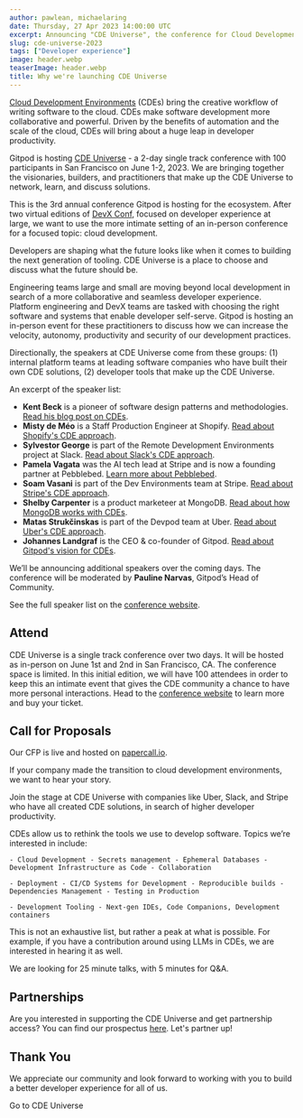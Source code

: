```yaml
---
author: pawlean, michaelaring
date: Thursday, 27 Apr 2023 14:00:00 UTC
excerpt: Announcing "CDE Universe", the conference for Cloud Development Environments
slug: cde-universe-2023
tags: ["Developer experience"]
image: header.webp
teaserImage: header.webp
title: Why we're launching CDE Universe
---
```


<script context="module">
  export const prerender = true;
</script>

<script>
  import LinkButton from "$lib/components/ui-library/link-button/link-button.svelte"
</script>

[Cloud Development Environments](/cde) (CDEs) bring the creative workflow of writing software to the cloud. CDEs make software development more collaborative and powerful. Driven by the benefits of automation and the scale of the cloud, CDEs will bring about a huge leap in developer productivity.

Gitpod is hosting [CDE Universe](https://cdeuniverse.com/) - a 2-day single track conference with 100 participants in San Francisco on June 1-2, 2023. We are bringing together the visionaries, builders, and practitioners that make up the CDE Universe to network, learn, and discuss solutions.

This is the 3rd annual conference Gitpod is hosting for the ecosystem. After two virtual editions of [DevX Conf](https://devxconf.org/), focused on developer experience at large, we want to use the more intimate setting of an in-person conference for a focused topic: cloud development.

Developers are shaping what the future looks like when it comes to building the next generation of tooling. CDE Universe is a place to choose and discuss what the future should be.

Engineering teams large and small are moving beyond local development in search of a more collaborative and seamless developer experience. Platform engineering and DevX teams are tasked with choosing the right software and systems that enable developer self-serve. Gitpod is hosting an in-person event for these practitioners to discuss how we can increase the velocity, autonomy, productivity and security of our development practices.

Directionally, the speakers at CDE Universe come from these groups: (1) internal platform teams at leading software companies who have built their own CDE solutions, (2) developer tools that make up the CDE Universe.

An excerpt of the speaker list:

- **Kent Beck** is a pioneer of software design patterns and methodologies. [Read his blog post on CDEs](https://medium.com/@kentbeck_7670/cloud-development-environments-tame-complexity-by-reducing-state-4a154ea7959f).
- **Misty de Méo** is a Staff Production Engineer at Shopify. [Read about Shopify's CDE approach](https://shopify.engineering/shopifys-cloud-development-journey).
- **Sylvestor George** is part of the Remote Development Environments project at Slack. [Read about Slack's CDE approach](https://slack.engineering/remote-development-at-slack/).
- **Pamela Vagata** was the AI tech lead at Stripe and is now a founding partner at Pebblebed. [Learn more about Pebblebed]().
- **Soam Vasani** is part of the Dev Environments team at Stripe. [Read about Stripe's CDE approach](https://www.infoq.com/presentations/stripe-dev-env-infrastructure/).
- **Shelby Carpenter** is a product marketeer at MongoDB. [Read about how MongoDB works with CDEs](https://www.mongodb.com/developer/products/atlas/streamlining-cloud-native-development-gitpod-atlas/).
- **Matas Strukčinskas** is part of the Devpod team at Uber. [Read about Uber's CDE approach](https://www.uber.com/en-DE/blog/devpod-improving-developer-productivity-at-uber/).
- **Johannes Landgraf** is the CEO & co-founder of Gitpod. [Read about Gitpod's vision for CDEs](/cde).

We’ll be announcing additional speakers over the coming days. The conference will be moderated by **Pauline Narvas**, Gitpod’s Head of Community.

See the full speaker list on the [conference website](https://cdeuniverse.com/).

## Attend

CDE Universe is a single track conference over two days. It will be hosted as in-person on June 1st and 2nd in San Francisco, CA. The conference space is limited. In this initial edition, we will have 100 attendees in order to keep this an intimate event that gives the CDE community a chance to have more personal interactions. Head to the [conference website](https://cdeuniverse.com/) to learn more and buy your ticket.

## Call for Proposals

Our CFP is live and hosted on [papercall.io](https://www.papercall.io/cde-universe).

<p class='underline underline-offset-1'>If your company made the transition to cloud development environments, we want to hear your story.</p>

Join the stage at CDE Universe with companies like Uber, Slack, and Stripe who have all created CDE solutions, in search of higher developer productivity.

CDEs allow us to rethink the tools we use to develop software. Topics we’re interested in include:

    - Cloud Development - Secrets management - Ephemeral Databases - Development Infrastructure as Code - Collaboration

    - Deployment - CI/CD Systems for Development - Reproducible builds - Dependencies Management - Testing in Production

    - Development Tooling - Next-gen IDEs, Code Companions, Development containers

This is not an exhaustive list, but rather a peak at what is possible. For example, if you have a contribution around using LLMs in CDEs, we are interested in hearing it as well.

We are looking for 25 minute talks, with 5 minutes for Q&A.

## Partnerships

Are you interested in supporting the CDE Universe and get partnership access? You can find our prospectus [here](https://cdeuniverse.com/docs/partners-program-CDEuniverse.pdf). Let's partner up!

## Thank You

We appreciate our community and look forward to working with you to build a better developer experience for all of us.

<LinkButton href="https://cdeuniverse.com/" variant="primary" size="large">Go to CDE Universe</LinkButton>
